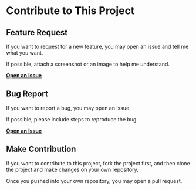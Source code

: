 # Contribute to This Project

## Feature Request

If you want to request for a new feature, you may open an issue and tell me what you want.

If possible, attach a screenshot or an image to help me understand.

[**Open an Issue**](https://github.com/bestony/logoly/issues/new?assignees=&labels=&template=feature_request.md&title=)

## Bug Report

If you want to report a bug, you may open an issue.

If possible, please include steps to reproduce the bug.

[**Open an Issue**](https://github.com/bestony/logoly/issues/new?assignees=&labels=&template=bug_report.md&title=)

## Make Contribution

If you want to contribute to this project, fork the project first, and then clone the project and make changes on your own repository,

Once you pushed into your own repository, you may open a pull request.
